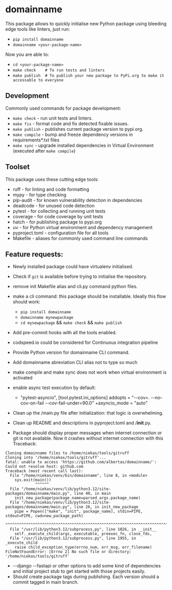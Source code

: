 # domainname
This package allows to quickly initialise new Python package using bleeding edge tools like linters, just run:
- `pip install domainname`
- `domainname <your-package-name>`

Now you are able to:
- `cd <your-package-name>`
- `make check    # To run tests and linters`
- `make publish  # To publish your new package to PyPi.org to make it accessable to everyone`

## Development
Commonly used commands for package development:
- `make check` - run unit tests and linters.
- `make fix` - format code and fix detected fixable issues.
- `make publish` - publishes current package version to pypi.org.
- `make compile` - bump and freeze dependency versions in requirements*.txt files
- `make sync` - upgrade installed dependencies in Virtual Environment (executed after `make compile`)

## Toolset
This package uses these cutting edge tools:
- ruff - for linting and code formatting
- mypy - for type checking
- pip-audit - for known vulnerability detection in dependencies
- deadcode - for unused code detection
- pytest - for collecting and running unit tests
- coverage - for code coverage by unit tests
- hatch - for publishing package to pypi.org
- uv - for Python virtual environment and dependency management
- pyproject.toml - configuration file for all tools
- Makefile - aliases for commonly used command line commands

## Feature requests:
- Newly installed package could have virtualenv initialised.
- Check if `git` is available before trying to initialise the repository.
- remove init Makefile alias and cli.py command python files.
- make a cli command: this package should be installable. Ideally this flow should work:
  - `pip install domainname`
  - `domainname mynewpackage`
  - `cd mynewpackage` && `make check` && `make publish`
- Add pre-commit hooks with all the tools enabled.
- codspeed.io could be considered for Continuous integration pipeline

- Provide Python version for domainname CLI command.
- Add domainname abreviation CLI alias not to type so much
- make compile and make sync does not work when virtual environment is activated
- enable async test execution by default:
    +    "pytest-asyncio",
    [tool.pytest.ini_options]
    addopts = "--cov=. --no-cov-on-fail --cov-fail-under=90.0"
    +asyncio_mode = "auto"
- Clean up the <package>/main.py file after initialization: that logic is overwhelming.
- Clean up README and descriptions in pyproject.toml and <package>/__init__.py.
- Package should display proper messages when internet connection or git is not available. Now it crashes without internet connection with this Traceback:
```
Cloning domainname files to /home/niekas/tools/gitruff
Cloning into '/home/niekas/tools/gitruff'...
fatal: unable to access 'https://github.com/albertas/domainname/': Could not resolve host: github.com
Traceback (most recent call last):
  File "/home/niekas/venv/bin/domainname", line 8, in <module>
    sys.exit(main())
             ^^^^^^
  File "/home/niekas/venv/lib/python3.12/site-packages/domainname/main.py", line 40, in main
    init_new_package(package_name=parsed_args.package_name)
  File "/home/niekas/venv/lib/python3.12/site-packages/domainname/main.py", line 26, in init_new_package
    pipe = Popen(["make", "init", package_name], stdin=PIPE, stdout=PIPE, cwd=new_package_path)
           ^^^^^^^^^^^^^^^^^^^^^^^^^^^^^^^^^^^^^^^^^^^^^^^^^^^^^^^^^^^^^^^^^^^^^^^^^^^^^^^^^^^^
  File "/usr/lib/python3.12/subprocess.py", line 1026, in __init__
    self._execute_child(args, executable, preexec_fn, close_fds,
  File "/usr/lib/python3.12/subprocess.py", line 1955, in _execute_child
    raise child_exception_type(errno_num, err_msg, err_filename)
FileNotFoundError: [Errno 2] No such file or directory: '/home/niekas/tools/gitruff'
```
- --django --fastapi or other options to add some kind of dependencies and initial project stub to get started with those projects easily.
- Should create package tags during publishing. Each version should a commit tagged in main branch.

